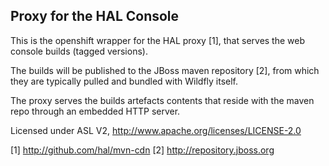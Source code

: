 
## Proxy for the HAL Console

This is the openshift wrapper for the HAL proxy [1], that serves the web console builds (tagged versions).

The builds will be published to the JBoss maven repository [2], from which they are typically pulled and bundled with Wildfly itself. 

The proxy serves the builds artefacts contents that reside with the maven repo through an embedded HTTP server.

Licensed under ASL V2, http://www.apache.org/licenses/LICENSE-2.0

[1] http://github.com/hal/mvn-cdn
[2] http://repository.jboss.org
